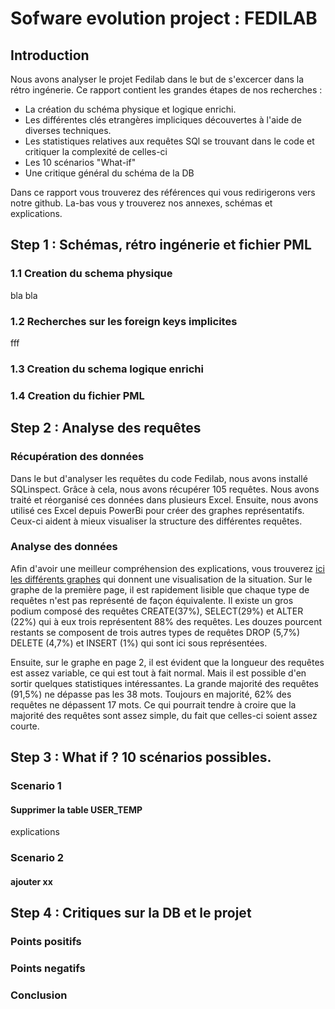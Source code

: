 # Sofware evolution project : FEDILAB

## Introduction
Nous avons analyser le projet Fedilab dans le but de s'excercer dans la rétro ingénerie.
Ce rapport contient les grandes étapes de nos recherches : 
- La création du schéma physique et logique enrichi.
- Les différentes clés etrangères impliciques découvertes à l'aide de diverses techniques.
- Les statistiques relatives aux requêtes SQl se trouvant dans le code et critiquer la complexité de celles-ci
- Les 10 scénarios "What-if"
- Une critique général du schéma de la DB

Dans ce rapport vous trouverez des références qui vous redirigerons vers notre github. La-bas vous y trouverez nos annexes, schémas et explications.


## Step 1 : Schémas, rétro ingénerie et fichier PML

### 1.1 Creation du schema physique

bla bla

### 1.2 Recherches sur les foreign keys implicites

fff

### 1.3 Creation du schema logique enrichi

### 1.4 Creation du fichier PML

## Step 2 : Analyse des requêtes

### Récupération des données
Dans le but d'analyser les requêtes du code Fedilab, nous avons installé SQLinspect.
Grâce à cela, nous avons récupérer  105 requêtes. Nous avons traité  et réorganisé ces données dans plusieurs Excel. Ensuite, nous avons utilisé ces Excel depuis PowerBi pour créer des graphes représentatifs.
Ceux-ci aident à mieux visualiser la structure des différentes requêtes.

### Analyse des données

Afin d'avoir une meilleur compréhension des explications, vous trouverez [ici les différents graphes](https://github.com/DepaepeAdrian/Fedilab-Project/blob/main/Annexes/Step%202/Query_Statistics_Schema%20.pdf) qui donnent une visualisation de la situation.
Sur le graphe de la première page, il est rapidement lisible que chaque type de requêtes n'est pas représenté de façon équivalente.
Il existe un gros podium composé des requêtes CREATE(37%), SELECT(29%) et ALTER (22%) qui à eux trois représentent 88% des requêtes.
Les douzes pourcent restants se composent de trois autres types de requêtes DROP (5,7%) DELETE (4,7%) et INSERT (1%) qui sont ici sous représentées.

Ensuite, sur le graphe en page 2, il est évident que la longueur des requêtes est assez variable, ce qui est tout à fait normal.
Mais il est possible d'en sortir quelques statistiques intéressantes.
La grande majorité des requêtes (91,5%) ne dépasse pas les 38 mots. Toujours en majorité, 62% des requêtes ne dépassent 17 mots.
Ce qui pourrait tendre à croire que la majorité des requêtes sont assez simple, du fait que celles-ci soient assez courte.

## Step 3 : What if ? 10 scénarios possibles.

### Scenario 1 

#### Supprimer la table USER_TEMP
explications

### Scenario 2
 
#### ajouter xx

##  Step 4 : Critiques sur la DB et le projet 

### Points positifs

### Points negatifs

### Conclusion

